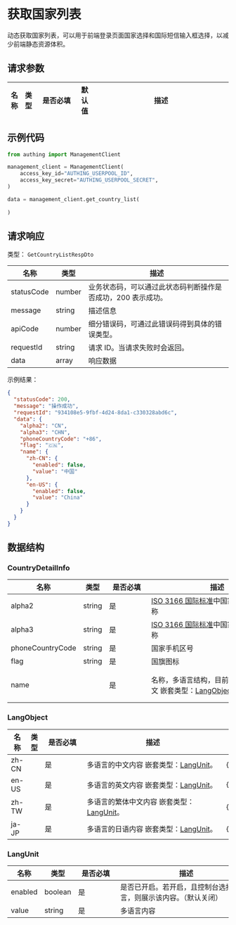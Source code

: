 # 获取国家列表

<!--
  警告⚠️：
  不要直接修改该文档，
  https://github.com/Authing/authing-docs-factory
  使用该项目进行生成
-->

<LastUpdated />

动态获取国家列表，可以用于前端登录页面国家选择和国际短信输入框选择，以减少前端静态资源体积。

## 请求参数

| 名称 | 类型 | <div style="width:80px">是否必填</div> | 默认值 | <div style="width:300px">描述</div> | <div style="width:200px"></div>示例值</div> |
| ---- | ---- | ---- | ---- | ---- | ---- |


## 示例代码
```py
from authing import ManagementClient

management_client = ManagementClient(
    access_key_id="AUTHING_USERPOOL_ID",
    access_key_secret="AUTHING_USERPOOL_SECRET",
)

data = management_client.get_country_list(
  
)
```


## 请求响应

类型： `GetCountryListRespDto`

| 名称 | 类型 | 描述 |
| ---- | ---- | ---- |
| statusCode | number | 业务状态码，可以通过此状态码判断操作是否成功，200 表示成功。 |
| message | string | 描述信息 |
| apiCode | number | 细分错误码，可通过此错误码得到具体的错误类型。 |
| requestId | string | 请求 ID。当请求失败时会返回。 |
| data | array | 响应数据 |



示例结果：

```json
{
  "statusCode": 200,
  "message": "操作成功",
  "requestId": "934108e5-9fbf-4d24-8da1-c330328abd6c",
  "data": {
    "alpha2": "CN",
    "alpha3": "CHN",
    "phoneCountryCode": "+86",
    "flag": "🇨🇳",
    "name": {
      "zh-CN": {
        "enabled": false,
        "value": "中国"
      },
      "en-US": {
        "enabled": false,
        "value": "China"
      }
    }
  }
}
```

## 数据结构


### <a id="CountryDetailInfo"></a> CountryDetailInfo

| 名称 | 类型 | <div style="width:80px">是否必填</div> | <div style="width:300px">描述</div> | <div style="width:200px">示例值</div> |
| ---- |  ---- | ---- | ---- | ---- |
| alpha2 | string | 是 | [ISO 3166 国际标准](https://www.iban.com/country-codes)中国家的 Alpha-2 简称   |  `CN` |
| alpha3 | string | 是 | [ISO 3166 国际标准](https://www.iban.com/country-codes)中国家的 Alpha-3 简称   |  `CHN` |
| phoneCountryCode | string | 是 | 国家手机区号   |  `+86` |
| flag | string | 是 | 国旗图标   |  `🇨🇳` |
| name |  | 是 | 名称，多语言结构，目前只支持中文和英文 嵌套类型：<a href="#LangObject">LangObject</a>。  |  `{"zh-CN":{"enabled":false,"value":"中国"},"en-US":{"enabled":false,"value":"China"}}` |


### <a id="LangObject"></a> LangObject

| 名称 | 类型 | <div style="width:80px">是否必填</div> | <div style="width:300px">描述</div> | <div style="width:200px">示例值</div> |
| ---- |  ---- | ---- | ---- | ---- |
| zh-CN |  | 是 | 多语言的中文内容 嵌套类型：<a href="#LangUnit">LangUnit</a>。  |  `{"enabled":false,"value":"中文"}` |
| en-US |  | 是 | 多语言的英文内容 嵌套类型：<a href="#LangUnit">LangUnit</a>。  |  `{"enabled":false,"value":"English"}` |
| zh-TW |  | 是 | 多语言的繁体中文内容 嵌套类型：<a href="#LangUnit">LangUnit</a>。  |  `{"enabled":false,"value":"繁體中文"}` |
| ja-JP |  | 是 | 多语言的日语内容 嵌套类型：<a href="#LangUnit">LangUnit</a>。  |  `{"enabled":false,"value":"日本語"}` |


### <a id="LangUnit"></a> LangUnit

| 名称 | 类型 | <div style="width:80px">是否必填</div> | <div style="width:300px">描述</div> | <div style="width:200px">示例值</div> |
| ---- |  ---- | ---- | ---- | ---- |
| enabled | boolean | 是 | 是否已开启。若开启，且控制台选择该语言，则展示该内容。（默认关闭）   |  |
| value | string | 是 | 多语言内容   |  |


